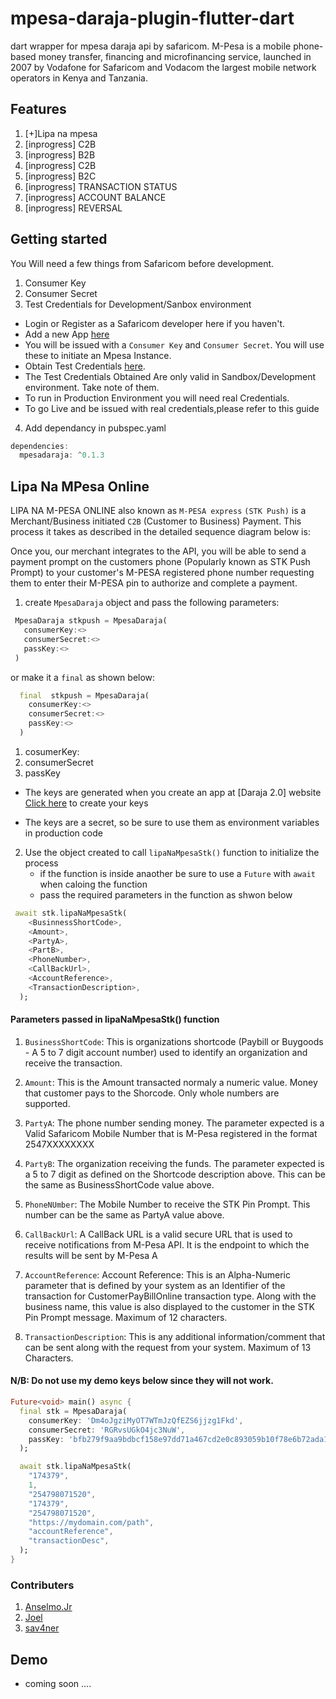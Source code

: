 <!-- 
This README describes the package. If you publish this package to pub.dev,
this README's contents appear on the landing page for your package.

For information about how to write a good package README, see the guide for
[writing package pages](https://dart.dev/guides/libraries/writing-package-pages). 

For general information about developing packages, see the Dart guide for
[creating packages](https://dart.dev/guides/libraries/create-library-packages)
and the Flutter guide for
[developing packages and plugins](https://flutter.dev/developing-packages). 
-->
# mpesa-daraja-plugin-flutter-dart

dart wrapper for mpesa daraja api by safaricom. M-Pesa is a mobile phone-based money transfer, financing and microfinancing service, launched in 2007 by Vodafone for Safaricom and Vodacom the largest mobile network operators in Kenya and Tanzania.


## Features

1. [+]Lipa na mpesa
2. [inprogress] C2B
3. [inprogress] B2B
4. [inprogress] C2B
5. [inprogress] B2C
6. [inprogress] TRANSACTION STATUS
7. [inprogress] ACCOUNT BALANCE
8. [inprogress] REVERSAL
## Getting started

You Will need a few things from Safaricom before development.

1. Consumer Key
2. Consumer Secret
3. Test Credentials for Development/Sanbox environment
  - Login or Register as a Safaricom developer here if you haven't.
  - Add a new App [here](https://developer.safaricom.co.ke/MyApps)
  - You will be issued with a ``Consumer Key`` and ``Consumer Secret``. You will use these to initiate an Mpesa Instance.
  - Obtain Test Credentials [here](https://developer.safaricom.co.ke/TestCredentials).
  - The Test Credentials Obtained Are only valid in Sandbox/Development environment. Take note of them.
  - To run in Production Environment you will need real Credentials.
  - To go Live and be issued with real credentials,please refer to this guide

4. Add dependancy in pubspec.yaml
```dart
dependencies:
  mpesadaraja: ^0.1.3
```  



## Lipa Na MPesa Online 
LIPA NA M-PESA ONLINE  also known as ``M-PESA express`` ``(STK Push)`` is a Merchant/Business initiated ``C2B`` (Customer to Business) Payment. This process it takes as described in the detailed sequence diagram below is:

Once you, our  merchant integrates to the API, you will be able to send a payment prompt on the customers phone (Popularly known as STK Push Prompt) to your customer's M-PESA registered phone number requesting them to enter their M-PESA pin to authorize and complete a payment.

1. create ``MpesaDaraja`` object and pass the following parameters:
 ```dart 
  MpesaDaraja stkpush = MpesaDaraja(
    consumerKey:<>
    consumerSecret:<>
    passKey:<>
  )
```
or make it a ``final`` as shown below:

```dart 
  final  stkpush = MpesaDaraja(
    consumerKey:<>
    consumerSecret:<>
    passKey:<>
  )

```  
  1. cosumerKey:
  2. consumerSecret
  3. passKey 
  - The keys are generated when you create an app at [Daraja 2.0] website 
    [Click here](https://developer.safaricom.co.ke/MyApps) to create your keys 

  - The keys are a secret, so be sure to use them as environment variables in production code 

2. Use the object created to call ``lipaNaMpesaStk()`` function to initialize the process
    -  if the function is inside anaother be sure to use a ``Future`` with ``await`` when caloing the function 
    - pass the required parameters in the function as shwon below 
```dart
 await stk.lipaNaMpesaStk(
    <BusinnessShortCode>,
    <Amount>,
    <PartyA>,
    <PartB>,
    <PhoneNumber>,
    <CallBackUrl>,
    <AccountReference>,
    <TransactionDescription>,
  );

```    
#### Parameters passed in lipaNaMpesaStk() function
1. ``BusinessShortCode``: This is organizations shortcode (Paybill or Buygoods - A 5 to 7 digit account number) used to       identify an organization and receive the transaction.

2. ``Amount``: This is the Amount transacted normaly a numeric value. Money that customer pays to the Shorcode. Only whole numbers are supported.

3. ``PartyA``: The phone number sending money. The parameter expected is a Valid Safaricom Mobile Number that is M-Pesa registered in the format 2547XXXXXXXX
4. ``PartyB``: The organization receiving the funds. The parameter expected is a 5 to 7 digit as defined on the Shortcode description above. This can be the same as BusinessShortCode value above.
5. ``PhoneNUmber``: The Mobile Number to receive the STK Pin Prompt. This number can be the same as PartyA value above.
6. ``CallBackUrl``:  A CallBack URL is a valid secure URL that is used to receive notifications from M-Pesa API. It is the endpoint to which the results will be sent by M-Pesa A   
7. ``AccountReference``: Account Reference: This is an Alpha-Numeric parameter that is defined by your system as an Identifier of the transaction for CustomerPayBillOnline transaction type. Along with the business name, this value is also displayed to the customer in the STK Pin Prompt message. Maximum of 12 characters.
8. ``TransactionDescription``: This is any additional information/comment that can be sent along with the request from your system. Maximum of 13 Characters.


#### N/B: Do not use  my demo keys below since they will not work.  

```dart
Future<void> main() async {
  final stk = MpesaDaraja(
    consumerKey: 'Dm4oJgziMyOT7WTmJzQfEZS6jjzg1Fkd',
    consumerSecret: 'RGRvsUGkO4jc3NuW',
    passKey: 'bfb279f9aa9bdbcf158e97dd71a467cd2e0c893059b10f78e6b72ada1ed2c919',
  );

  await stk.lipaNaMpesaStk(
    "174379",
    1,
    "254798071520",
    "174379",
    "254798071520",
    "https://mydomain.com/path",
    "accountReference",
    "transactionDesc",
  );
}

```

### Contributers

1. [Anselmo.Jr](https://github.com/flavian-anselmo)
2. [Joel](https://github.com/JoelKanyi)
3. [sav4ner](https://github.com/sav4ner)



## Demo
-  coming soon ....


